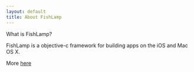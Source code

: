 ```yaml
---
layout: default
title: About FishLamp
---
```


What is FishLamp?

FishLamp is a objective-c framework for building apps on the iOS and Mac OS X.

More [here](docs/overview.html)


